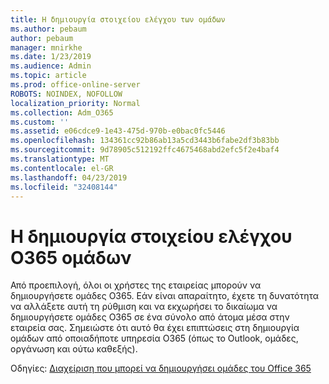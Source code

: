 ```yaml
---
title: Η δημιουργία στοιχείου ελέγχου των ομάδων
ms.author: pebaum
author: pebaum
manager: mnirkhe
ms.date: 1/23/2019
ms.audience: Admin
ms.topic: article
ms.prod: office-online-server
ROBOTS: NOINDEX, NOFOLLOW
localization_priority: Normal
ms.collection: Adm_O365
ms.custom: ''
ms.assetid: e06cdce9-1e43-475d-970b-e0bac0fc5446
ms.openlocfilehash: 134361cc92b86ab13a5cd3443b6fabe2df3b83bb
ms.sourcegitcommit: 9d78905c512192ffc4675468abd2efc5f2e4baf4
ms.translationtype: MT
ms.contentlocale: el-GR
ms.lasthandoff: 04/23/2019
ms.locfileid: "32408144"
---
```

# <a name="control-creation-of-o365-groups"></a>Η δημιουργία στοιχείου ελέγχου O365 ομάδων

Από προεπιλογή, όλοι οι χρήστες της εταιρείας μπορούν να δημιουργήσετε ομάδες O365. Εάν είναι απαραίτητο, έχετε τη δυνατότητα να αλλάξετε αυτή τη ρύθμιση και να εκχωρήσει το δικαίωμα να δημιουργήσετε ομάδες O365 σε ένα σύνολο από άτομα μέσα στην εταιρεία σας. Σημειώστε ότι αυτό θα έχει επιπτώσεις στη δημιουργία ομάδων από οποιαδήποτε υπηρεσία O365 (όπως το Outlook, ομάδες, οργάνωση και ούτω καθεξής).
  
Οδηγίες: [Διαχείριση που μπορεί να δημιουργήσει ομάδες του Office 365](https://docs.microsoft.com/office365/admin/create-groups/manage-creation-of-groups)
